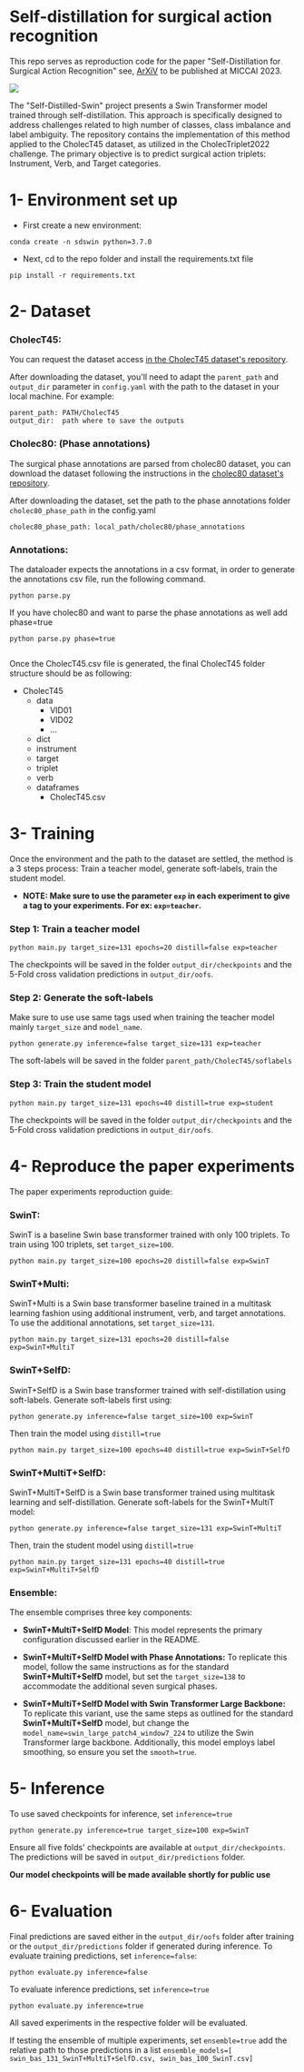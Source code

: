 # Self-distillation for surgical action recognition

This repo serves as reproduction code for the paper "Self-Distillation for Surgical Action Recognition" see, [ArXiV](https://arxiv.org/abs/2303.12915) to be published at MICCAI 2023.

![](./figures/concept_overview.png)

<!-- <p align="center">
  <img src="./figures/concept_overview.png" alt="Figure">
</p> -->

The "Self-Distilled-Swin" project presents a Swin Transformer model trained through self-distillation. This approach is specifically designed to address challenges related to high number of classes, class imbalance and label ambiguity. The repository contains the implementation of this method applied to the CholecT45 dataset, as utilized in the CholecTriplet2022 challenge. The primary objective is to predict surgical action triplets: Instrument, Verb, and Target categories.

# 1- Environment set up

* First create a new environment:
```
conda create -n sdswin python=3.7.0
```
* Next, cd to the repo folder and install the requirements.txt file
```
pip install -r requirements.txt
```


# 2- Dataset
### **CholecT45:** 
You can request the dataset access [in the CholecT45 dataset's repository](https://github.com/CAMMA-public/cholect45).


After downloading the dataset, you'll need to adapt the `parent_path` and `output_dir` parameter in `config.yaml` with the path to the dataset in your local machine. For example:

```
parent_path: PATH/CholecT45
output_dir:  path where to save the outputs
```


### **Cholec80:** (Phase annotations)
The surgical phase annotations are parsed from cholec80 dataset, you can download the dataset following the instructions in the [cholec80 dataset's repository](https://github.com/CAMMA-public/TF-Cholec80).

After downloading the dataset, set the path to the phase annotations folder `cholec80_phase_path` in the config.yaml

```
cholec80_phase_path: local_path/cholec80/phase_annotations
```

### **Annotations:** 
The dataloader expects the annotations in a csv format, in order to generate the annotations csv file, run the following command.

```
python parse.py
```

If you have cholec80 and want to parse the phase annotations as well add phase=true

```
python parse.py phase=true
    
```


Once the CholecT45.csv file is generated, the final CholecT45 folder structure should be as following:
- CholecT45
  - data
    - VID01
    - VID02
    - ...
  - dict
  - instrument
  - target
  - triplet
  - verb
  - dataframes
    - CholecT45.csv



# 3- Training
Once the environment and the path to the dataset are settled, the method is a 3 steps process: Train a teacher model, generate soft-labels, train the student model.

* **NOTE: Make sure to use the parameter `exp` in each experiment to give a tag to your experiments. For ex: `exp=teacher`.**


### Step 1: Train a teacher model

```
python main.py target_size=131 epochs=20 distill=false exp=teacher
```
The checkpoints will be saved in the folder `output_dir/checkpoints` and the 5-Fold cross validation predictions in `output_dir/oofs`.

### Step 2: Generate the soft-labels
Make sure to use use same tags used when training the teacher model mainly `target_size` and `model_name`.
```
python generate.py inference=false target_size=131 exp=teacher
```
The soft-labels will be saved in the folder `parent_path/CholecT45/soflabels`
### Step 3: Train the student model
```
python main.py target_size=131 epochs=40 distill=true exp=student
```
The checkpoints will be saved in the folder `output_dir/checkpoints` and the 5-Fold cross validation predictions in `output_dir/oofs`.

# 4- Reproduce the paper experiments
The paper experiments reproduction guide:

### SwinT: 
SwinT is a baseline Swin base transformer trained with only 100 triplets. To train using 100 triplets, set `target_size=100`.
```
python main.py target_size=100 epochs=20 distill=false exp=SwinT
```
### SwinT+Multi: 
SwinT+Multi is a Swin base transformer baseline trained in a multitask learning fashion using additional instrument, verb, and target annotations. To use the additional annotations, set `target_size=131`.
```
python main.py target_size=131 epochs=20 distill=false exp=SwinT+MultiT
```
### SwinT+SelfD: 
SwinT+SelfD is a Swin base transformer trained with self-distillation using soft-labels. Generate soft-labels first using:
```
python generate.py inference=false target_size=100 exp=SwinT
```
Then train the model using `distill=true`

```
python main.py target_size=100 epochs=40 distill=true exp=SwinT+SelfD
```
### SwinT+MultiT+SelfD: 
SwinT+MultiT+SelfD is a Swin base transformer trained using multitask learning and self-distillation. Generate soft-labels for the SwinT+MultiT model:
```
python generate.py inference=false target_size=131 exp=SwinT+MultiT
```
Then, train the student model using `distill=true`
```
python main.py target_size=131 epochs=40 distill=true exp=SwinT+MultiT+SelfD
```
### Ensemble:
The ensemble comprises three key components:

* **SwinT+MultiT+SelfD Model**: This model represents the primary configuration discussed earlier in the README.

* **SwinT+MultiT+SelfD Model with Phase Annotations:** To replicate this model, follow the same instructions as for the standard **SwinT+MultiT+SelfD** model, but set the `target_size=138` to accommodate the additional seven surgical phases.

* **SwinT+MultiT+SelfD Model with Swin Transformer Large Backbone:** To replicate this variant, use the same steps as outlined for the standard **SwinT+MultiT+SelfD** model, but change the `model_name=swin_large_patch4_window7_224` to utilize the Swin Transformer large backbone. Additionally, this model employs label smoothing, so ensure you set the `smooth=true`.


# 5- Inference
To use saved checkpoints for inference, set `inference=true`
```
python generate.py inference=true target_size=100 exp=SwinT
```

Ensure all five folds' checkpoints are available at `output_dir/checkpoints`. The predictions will be saved in `output_dir/predictions` folder.

**Our model checkpoints will be made available shortly for public use**

# 6- Evaluation
Final predictions are saved either in the `output_dir/oofs` folder after training or the `output_dir/predictions` folder if generated during inference. To evaluate training predictions, set `inference=false`:



```
python evaluate.py inference=false
```
To evaluate inference predictions, set `inference=true`
```
python evaluate.py inference=true
```
All saved experiments in the respective folder will be evaluated.

If testing the ensemble of multiple experiments, set `ensemble=true` add the relative path to those predictions in a list `ensemble_models=[ swin_bas_131_SwinT+MultiT+SelfD.csv, swin_bas_100_SwinT.csv]`